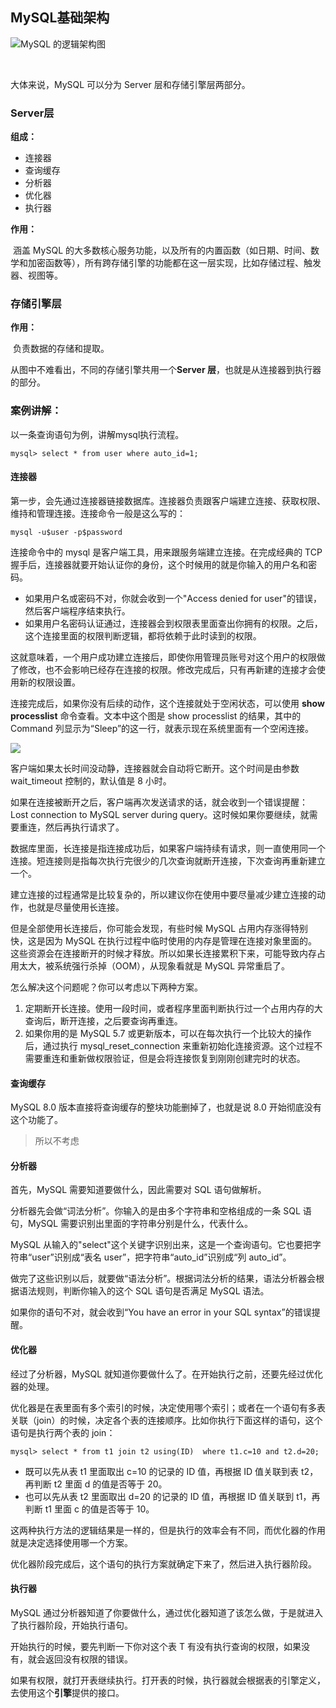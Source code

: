 

## MySQL基础架构

![MySQL 的逻辑架构图](F:\Flee-as-a-bird-to-your-mountain\MySQL\MySQL基础架构.png)

​					

大体来说，MySQL 可以分为 Server 层和存储引擎层两部分。

### **Server层**

**组成：**

- 连接器
- 查询缓存
- 分析器
- 优化器
- 执行器

**作用：**

​	涵盖 MySQL 的大多数核心服务功能，以及所有的内置函数（如日期、时间、数学和加密函数等），所有跨存储引擎的功能都在这一层实现，比如存储过程、触发器、视图等。



### **存储引擎层**

**作用：**

​	负责数据的存储和提取。



从图中不难看出，不同的存储引擎共用一个**Server 层**，也就是从连接器到执行器的部分。





### 案例讲解：

以一条查询语句为例，讲解mysql执行流程。

```
mysql> select * from user where auto_id=1;
```

#### 连接器

第一步，会先通过连接器链接数据库。连接器负责跟客户端建立连接、获取权限、维持和管理连接。连接命令一般是这么写的：

```
mysql -u$user -p$password
```

连接命令中的 mysql 是客户端工具，用来跟服务端建立连接。在完成经典的 TCP 握手后，连接器就要开始认证你的身份，这个时候用的就是你输入的用户名和密码。

- 如果用户名或密码不对，你就会收到一个"Access denied for user"的错误，然后客户端程序结束执行。
- 如果用户名密码认证通过，连接器会到权限表里面查出你拥有的权限。之后，这个连接里面的权限判断逻辑，都将依赖于此时读到的权限。

这就意味着，一个用户成功建立连接后，即使你用管理员账号对这个用户的权限做了修改，也不会影响已经存在连接的权限。修改完成后，只有再新建的连接才会使用新的权限设置。

连接完成后，如果你没有后续的动作，这个连接就处于空闲状态，可以使用 **show processlist** 命令查看。文本中这个图是 show processlist 的结果，其中的 Command 列显示为“Sleep”的这一行，就表示现在系统里面有一个空闲连接。

![](F:\Flee-as-a-bird-to-your-mountain\MySQL\show_processlist.png)

客户端如果太长时间没动静，连接器就会自动将它断开。这个时间是由参数 wait_timeout 控制的，默认值是 8 小时。

如果在连接被断开之后，客户端再次发送请求的话，就会收到一个错误提醒： Lost connection to MySQL server during query。这时候如果你要继续，就需要重连，然后再执行请求了。

数据库里面，长连接是指连接成功后，如果客户端持续有请求，则一直使用同一个连接。短连接则是指每次执行完很少的几次查询就断开连接，下次查询再重新建立一个。

建立连接的过程通常是比较复杂的，所以建议你在使用中要尽量减少建立连接的动作，也就是尽量使用长连接。

但是全部使用长连接后，你可能会发现，有些时候 MySQL 占用内存涨得特别快，这是因为 MySQL 在执行过程中临时使用的内存是管理在连接对象里面的。这些资源会在连接断开的时候才释放。所以如果长连接累积下来，可能导致内存占用太大，被系统强行杀掉（OOM），从现象看就是 MySQL 异常重启了。

怎么解决这个问题呢？你可以考虑以下两种方案。

1. 定期断开长连接。使用一段时间，或者程序里面判断执行过一个占用内存的大查询后，断开连接，之后要查询再重连。
2. 如果你用的是 MySQL 5.7 或更新版本，可以在每次执行一个比较大的操作后，通过执行 mysql_reset_connection 来重新初始化连接资源。这个过程不需要重连和重新做权限验证，但是会将连接恢复到刚刚创建完时的状态。



#### 查询缓存

MySQL 8.0 版本直接将查询缓存的整块功能删掉了，也就是说 8.0 开始彻底没有这个功能了。

> 所以不考虑



#### 分析器

首先，MySQL 需要知道要做什么，因此需要对 SQL 语句做解析。

分析器先会做“词法分析”。你输入的是由多个字符串和空格组成的一条 SQL 语句，MySQL 需要识别出里面的字符串分别是什么，代表什么。

MySQL 从输入的"select"这个关键字识别出来，这是一个查询语句。它也要把字符串“user”识别成“表名 user”，把字符串“auto_id”识别成“列 auto_id”。

做完了这些识别以后，就要做“语法分析”。根据词法分析的结果，语法分析器会根据语法规则，判断你输入的这个 SQL 语句是否满足 MySQL 语法。

如果你的语句不对，就会收到“You have an error in your SQL syntax”的错误提醒。



#### 优化器

经过了分析器，MySQL 就知道你要做什么了。在开始执行之前，还要先经过优化器的处理。

优化器是在表里面有多个索引的时候，决定使用哪个索引；或者在一个语句有多表关联（join）的时候，决定各个表的连接顺序。比如你执行下面这样的语句，这个语句是执行两个表的 join：

```
mysql> select * from t1 join t2 using(ID)  where t1.c=10 and t2.d=20;

```

- 既可以先从表 t1 里面取出 c=10 的记录的 ID 值，再根据 ID 值关联到表 t2，再判断 t2 里面 d 的值是否等于 20。
- 也可以先从表 t2 里面取出 d=20 的记录的 ID 值，再根据 ID 值关联到 t1，再判断 t1 里面 c 的值是否等于 10。

这两种执行方法的逻辑结果是一样的，但是执行的效率会有不同，而优化器的作用就是决定选择使用哪一个方案。

优化器阶段完成后，这个语句的执行方案就确定下来了，然后进入执行器阶段。



#### 执行器

MySQL 通过分析器知道了你要做什么，通过优化器知道了该怎么做，于是就进入了执行器阶段，开始执行语句。

开始执行的时候，要先判断一下你对这个表 T 有没有执行查询的权限，如果没有，就会返回没有权限的错误。

如果有权限，就打开表继续执行。打开表的时候，执行器就会根据表的引擎定义，去使用这个**引擎**提供的接口。

